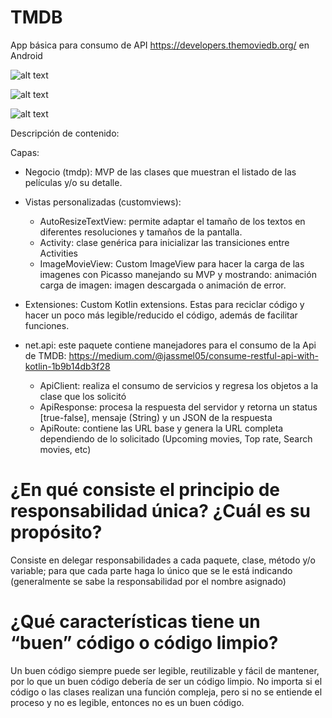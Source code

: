 # TMDB 

App básica para consumo de API https://developers.themoviedb.org/ en Android

![alt text](https://github.com/JassielMelgoza/MovieTest/tree/master/screenshots/Screenshot_1560200672.png)

![alt text](https://github.com/JassielMelgoza/MovieTest/tree/master/screenshots/Screenshot_1560200701.png)

![alt text](https://github.com/JassielMelgoza/MovieTest/tree/master/screenshots/Screenshot_1560200702.png)

Descripción de contenido:

Capas:
  * Negocio (tmdp): MVP de las clases que muestran el listado de las películas y/o su detalle.
  
  * Vistas personalizadas (customviews):  
      - AutoResizeTextView: permite adaptar el tamaño de los textos en diferentes resoluciones y tamaños de la pantalla.
      - Activity: clase genérica para inicializar las transiciones entre Activities
      - ImageMovieView: Custom ImageView para hacer la carga de las imagenes con Picasso manejando su MVP y mostrando: animación carga de imagen: imagen descargada o animación de error.
      
  * Extensiones: Custom Kotlin extensions. Estas para reciclar código y hacer un poco más legible/reducido el código, además de facilitar funciones.
  
  * net.api: este paquete contiene manejadores para el consumo de la Api de TMDB:
      https://medium.com/@jassmel05/consume-restful-api-with-kotlin-1b9b14db3f28
      - ApiClient: realiza el consumo de servicios y regresa los objetos a la clase que los solicitó
      - ApiResponse: procesa la respuesta del servidor y retorna un status [true-false], mensaje (String) y un JSON de la respuesta
      - ApiRoute: contiene las URL base y genera la URL completa dependiendo de lo solicitado (Upcoming movies, Top rate, Search movies, etc)
      
# ¿En qué consiste el principio de responsabilidad única? ¿Cuál es su propósito?
  Consiste en delegar responsabilidades a cada paquete, clase, método y/o variable; para que cada parte haga lo único que se le está indicando (generalmente se sabe la responsabilidad por el nombre asignado)
  
# ¿Qué características tiene un “buen” código o código limpio?

Un buen código siempre puede ser legible, reutilizable y fácil de mantener, por lo que un buen código debería de ser un código limpio. No importa si el código o las clases realizan una función compleja, pero si no se entiende el proceso y no es legible, entonces no es un buen código.
    
